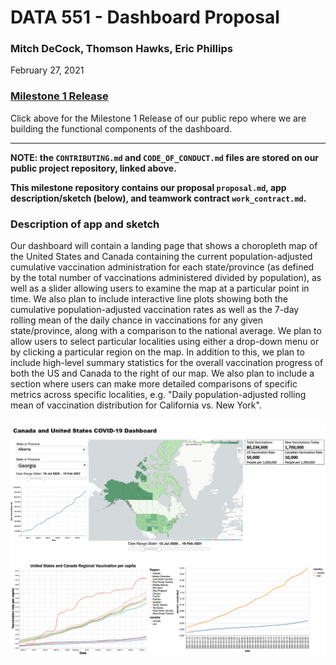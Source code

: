 # DATA 551 - Dashboard Proposal

### Mitch DeCock, Thomson Hawks, Eric Phillips
February 27, 2021

### [Milestone 1 Release](https://github.com/ubco-mds-2020-labs/covid_vaccine_dashboard/releases/tag/v1.0)

Click above for the Milestone 1 Release of our public repo where we are building the functional components of the dashboard.
____________
**NOTE: the `CONTRIBUTING.md` and `CODE_OF_CONDUCT.md` files are stored on our public project repository, linked above.**

**This milestone repository contains our proposal `proposal.md`, app description/sketch (below), and teamwork contract `work_contract.md`.**

### Description of app and sketch

Our dashboard will contain a landing page that shows a choropleth map of the United States and Canada containing the current population-adjusted cumulative vaccination administration for each state/province (as defined by the total number of vaccinations administered divided by population), as well as a slider allowing users to examine the map at a particular point in time. We also plan to include interactive line plots showing both the cumulative population-adjusted vaccination rates as well as the 7-day rolling mean of the daily chance in vaccinations for any given state/province, along with a comparison to the national average. We plan to allow users to select particular localities using either a drop-down menu or by clicking a particular region on the map. In addition to this, we plan to include high-level summary statistics for the overall vaccination progress of both the US and Canada to the right of our map. We also plan to include a section where users can make more detailed comparisons of specific metrics across specific localities, e.g. "Daily population-adjusted rolling mean of vaccination distribution for California vs. New York".

![sketch](Corona_dashboard_proposal_imagepsd.png)

